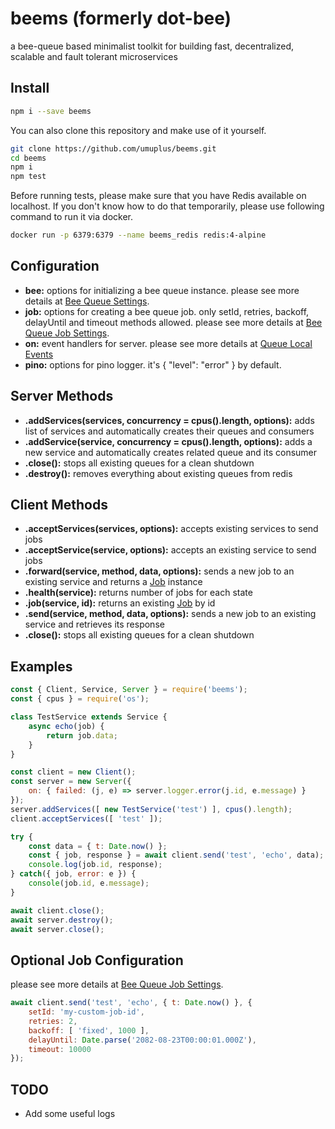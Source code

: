 # beems (formerly dot-bee)

a bee-queue based minimalist toolkit for building fast, decentralized, scalable and fault tolerant microservices

## Install

```bash
npm i --save beems
```

You can also clone this repository and make use of it yourself.

```bash
git clone https://github.com/umuplus/beems.git
cd beems
npm i
npm test
```

Before running tests, please make sure that you have Redis available on localhost.
If you don't know how to do that temporarily, please use following command to run it via docker.

```bash
docker run -p 6379:6379 --name beems_redis redis:4-alpine
```

## Configuration

- **bee:** options for initializing a bee queue instance. please see more details at [Bee Queue Settings](https://github.com/bee-queue/bee-queue#settings).
- **job:** options for creating a bee queue job. only setId, retries, backoff, delayUntil and timeout methods allowed. please see more details at [Bee Queue Job Settings](https://github.com/bee-queue/bee-queue#methods-1).
- **on:** event handlers for server. please see more details at [Queue Local Events](https://github.com/bee-queue/bee-queue#queue-local-events)
- **pino:** options for pino logger. it's { "level": "error" } by default.

## Server Methods

- **.addServices(services, concurrency = cpus().length, options):**
    adds list of services and automatically creates their queues and consumers
- **.addService(service, concurrency = cpus().length, options):**
    adds a new service and automatically creates related queue and its consumer
- **.close():** stops all existing queues for a clean shutdown
- **.destroy():** removes everything about existing queues from redis

## Client Methods

- **.acceptServices(services, options):** accepts existing services to send jobs
- **.acceptService(service, options):** accepts an existing service to send jobs
- **.forward(service, method, data, options):** sends a new job to an existing service and
returns a [Job](https://github.com/bee-queue/bee-queue#job) instance
- **.health(service):** returns number of jobs for each state
- **.job(service, id):** returns an existing [Job](https://github.com/bee-queue/bee-queue#job) by id
- **.send(service, method, data, options):** sends a new job to an existing service and retrieves its response
- **.close():** stops all existing queues for a clean shutdown

## Examples

```js
const { Client, Service, Server } = require('beems');
const { cpus } = require('os');

class TestService extends Service {
    async echo(job) {
        return job.data;
    }
}

const client = new Client();
const server = new Server({
    on: { failed: (j, e) => server.logger.error(j.id, e.message) }
});
server.addServices([ new TestService('test') ], cpus().length);
client.acceptServices([ 'test' ]);

try {
    const data = { t: Date.now() };
    const { job, response } = await client.send('test', 'echo', data);
    console.log(job.id, response);
} catch({ job, error: e }) {
    console(job.id, e.message);
}

await client.close();
await server.destroy();
await server.close();
```

## Optional Job Configuration

please see more details at [Bee Queue Job Settings](https://github.com/bee-queue/bee-queue#methods-1).

```js
await client.send('test', 'echo', { t: Date.now() }, {
    setId: 'my-custom-job-id',
    retries: 2,
    backoff: [ 'fixed', 1000 ],
    delayUntil: Date.parse('2082-08-23T00:00:01.000Z'),
    timeout: 10000
});
```

## TODO

- Add some useful logs
